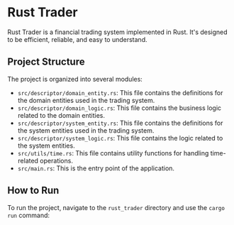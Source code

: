 # Rust Trader

Rust Trader is a financial trading system implemented in Rust. It's designed to be efficient, reliable, and easy to understand.

## Project Structure

The project is organized into several modules:

- `src/descriptor/domain_entity.rs`: This file contains the definitions for the domain entities used in the trading system.
- `src/descriptor/domain_logic.rs`: This file contains the business logic related to the domain entities.
- `src/descriptor/system_entity.rs`: This file contains the definitions for the system entities used in the trading system.
- `src/descriptor/system_logic.rs`: This file contains the logic related to the system entities.
- `src/utils/time.rs`: This file contains utility functions for handling time-related operations.
- `src/main.rs`: This is the entry point of the application.

## How to Run

To run the project, navigate to the `rust_trader` directory and use the `cargo run` command:
